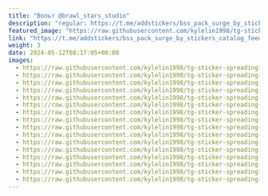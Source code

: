 ```yaml
---
title: "Вольт @brawl_stars_studio"
description: "regular: https://t.me/addstickers/bss_pack_surge_by_stickers_catalog_feedback_bot"
featured_image: "https://raw.githubusercontent.com/kylelin1998/tg-sticker-spreading-worldwide-images/main/img/4179d1c2-dae0-4487-b760-d2e672523fa0.jpg"
link: "https://t.me/addstickers/bss_pack_surge_by_stickers_catalog_feedback_bot"
weight: 3
date: 2024-05-12T08:17:05+08:00
images:
  - https://raw.githubusercontent.com/kylelin1998/tg-sticker-spreading-worldwide-images/main/img/4179d1c2-dae0-4487-b760-d2e672523fa0.jpg
  - https://raw.githubusercontent.com/kylelin1998/tg-sticker-spreading-worldwide-images/main/img/355c2ecc-3caf-4447-ba60-6308abd5805e.jpg
  - https://raw.githubusercontent.com/kylelin1998/tg-sticker-spreading-worldwide-images/main/img/aba71990-6f8d-4ff2-8744-6e99d80de7e2.jpg
  - https://raw.githubusercontent.com/kylelin1998/tg-sticker-spreading-worldwide-images/main/img/e6964a86-d1b9-4dc0-95ee-e83df297b86f.jpg
  - https://raw.githubusercontent.com/kylelin1998/tg-sticker-spreading-worldwide-images/main/img/d39e642b-56ef-4511-b7ac-bfa49761171f.jpg
  - https://raw.githubusercontent.com/kylelin1998/tg-sticker-spreading-worldwide-images/main/img/c81ca17c-b9e9-4061-81b5-fb2da3986c9e.jpg
  - https://raw.githubusercontent.com/kylelin1998/tg-sticker-spreading-worldwide-images/main/img/dcdf981a-8543-4202-af99-4fac19656f64.jpg
  - https://raw.githubusercontent.com/kylelin1998/tg-sticker-spreading-worldwide-images/main/img/14432bd5-aaf3-42d1-a059-6704ea751c4d.jpg
  - https://raw.githubusercontent.com/kylelin1998/tg-sticker-spreading-worldwide-images/main/img/855e628e-ddae-4307-add3-912c60a47268.jpg
  - https://raw.githubusercontent.com/kylelin1998/tg-sticker-spreading-worldwide-images/main/img/80249d4c-9786-47e1-86f9-e4d64a339c80.jpg
  - https://raw.githubusercontent.com/kylelin1998/tg-sticker-spreading-worldwide-images/main/img/cb5653c5-a144-4e95-a749-5e2b6a0e6ec3.jpg
  - https://raw.githubusercontent.com/kylelin1998/tg-sticker-spreading-worldwide-images/main/img/4642729a-e30f-490e-8264-fe7456f7d88b.jpg
  - https://raw.githubusercontent.com/kylelin1998/tg-sticker-spreading-worldwide-images/main/img/0db98404-4fec-4f0f-a71b-8fdc6c9e56e7.jpg
  - https://raw.githubusercontent.com/kylelin1998/tg-sticker-spreading-worldwide-images/main/img/21eb654e-b37a-4002-a135-caf14692d7c3.jpg
  - https://raw.githubusercontent.com/kylelin1998/tg-sticker-spreading-worldwide-images/main/img/65c0c1fb-994e-4fc9-96ed-1b4e25442a8f.jpg
  - https://raw.githubusercontent.com/kylelin1998/tg-sticker-spreading-worldwide-images/main/img/edfd46b9-c90c-4f09-9f27-93977920a473.jpg
---
```

